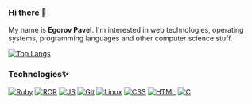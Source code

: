 ### Hi there 👋

My name is **Egorov Pavel**. I'm interested in web technologies, operating systems, programming languages and other computer science stuff.

[![Top Langs](https://github-readme-stats.vercel.app/api/top-langs/?username=emfy0&layout=compact&theme=dracula)](https://github.com/emfy0)

### Technologies✨

[![Ruby](https://img.shields.io/badge/Ruby-CC342D?style=for-the-badge&logo=ruby&logoColor=white)]()
[![ROR](https://img.shields.io/badge/Ruby_on_Rails-CC0000?style=for-the-badge&logo=ruby-on-rails&logoColor=white)]()
[![JS](https://img.shields.io/badge/JavaScript-323330?style=for-the-badge&logo=javascript&logoColor=F7DF1E)]()
[![Git](	https://img.shields.io/badge/GIT-E44C30?style=for-the-badge&logo=git&logoColor=white)]()
[![Linux](https://img.shields.io/badge/Linux-FCC624?style=for-the-badge&logo=linux&logoColor=black)]()
[![CSS](https://img.shields.io/badge/CSS-239120?&style=for-the-badge&logo=css3&logoColor=white)]()
[![HTML](https://img.shields.io/badge/HTML-239120?style=for-the-badge&logo=html5&logoColor=white)]()
[![C](https://img.shields.io/badge/C-00599C?style=for-the-badge&logo=c&logoColor=white)]()


<!--
**emfy0/emfy0** is a ✨ _special_ ✨ repository because its `README.md` (this file) appears on your GitHub profile.


Here are some ideas to get you started:

- 🔭 I’m currently working on ...
- 🌱 I’m currently learning ...
- 👯 I’m looking to collaborate on ...
- 🤔 I’m looking for help with ...
- 💬 Ask me about ...
- 📫 How to reach me: ...
- 😄 Pronouns: ...
- ⚡ Fun fact: ...
-->
